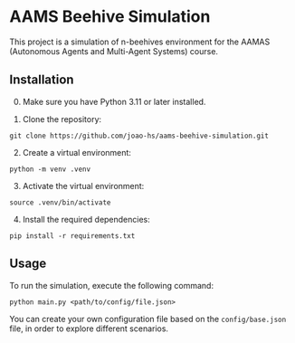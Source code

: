 # AAMS Beehive Simulation

This project is a simulation of n-beehives environment for the AAMAS (Autonomous Agents and Multi-Agent Systems) course.

## Installation

0. Make sure you have Python 3.11 or later installed.

1. Clone the repository:

```shell
git clone https://github.com/joao-hs/aams-beehive-simulation.git
```

2. Create a virtual environment:

```shell
python -m venv .venv
```

3. Activate the virtual environment:

```shell
source .venv/bin/activate
```

4. Install the required dependencies:

```shell
pip install -r requirements.txt
```

## Usage

To run the simulation, execute the following command:

```shell
python main.py <path/to/config/file.json>
```

You can create your own configuration file based on the `config/base.json` file, in order to explore different scenarios.
